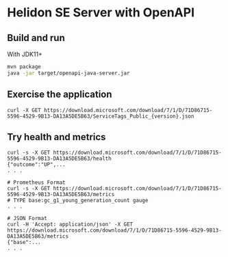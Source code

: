 # Helidon SE Server with OpenAPI

## Build and run

With JDK11+
```bash
mvn package
java -jar target/openapi-java-server.jar
```

## Exercise the application

```
curl -X GET https://download.microsoft.com/download/7/1/D/71D86715-5596-4529-9B13-DA13A5DE5B63/ServiceTags_Public_{version}.json

```

## Try health and metrics

```
curl -s -X GET https://download.microsoft.com/download/7/1/D/71D86715-5596-4529-9B13-DA13A5DE5B63/health
{"outcome":"UP",...
. . .

# Prometheus Format
curl -s -X GET https://download.microsoft.com/download/7/1/D/71D86715-5596-4529-9B13-DA13A5DE5B63/metrics
# TYPE base:gc_g1_young_generation_count gauge
. . .

# JSON Format
curl -H 'Accept: application/json' -X GET https://download.microsoft.com/download/7/1/D/71D86715-5596-4529-9B13-DA13A5DE5B63/metrics
{"base":...
. . .
```